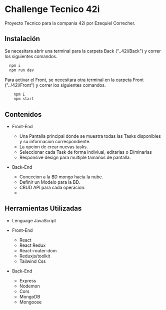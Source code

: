 
# Challenge Tecnico 42i

Proyecto Tecnico para la compania 42i por Ezequiel Correcher.


## Instalación

Se necesitara abrir una terminal para la carpeta Back ("..42i/Back") y correr los siguientes comandos.

```bash
  npm i
  npm run dev
```
    
Para activar el Front, se necesitara otra terminal en la carpeta Front ("../42i/Front") y correr los siguientes comandos.

```bash
    npm I 
    npm start
```
## Contenidos

- Front-End
    - Una Pantalla principal donde se muestra todas las Tasks disponibles y su informacion correspondiente.
    - La opcion de crear nuevas tasks.
    - Seleccionar cada Task de forma indiviual, editarlas o Eliminarlas
    - Responsive design para multiple tamaños de pantalla.

- Back-End 
    - Coneccion a la BD mongo hacia la nube.
    - Definir un Modelo para la BD.
    - CRUD API para cada operacion.
    - 
## Herramientas Utilizadas

- Lenguage JavaScript

- Front-End
    - React
    - React Redux
    - React-router-dom
    - Reduxjs/toolkit
    - Tailwind Css

- Back-End
    - Express
    - Nodemon
    - Cors
    - MongoDB
    - Mongoose